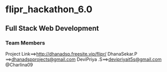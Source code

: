 # flipr_hackathon_6.0
## Full Stack Web Development
### Team Members
Project Link==>http://dhanadsp.freesite.vip/flipr/
DhanaSekar.P ==>dhanadspprojects@gmail.com
DeviPriya .S==>devipriyait5s@gmail.com
@Charlina09
